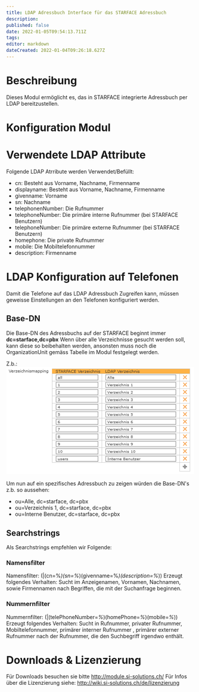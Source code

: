 ```yaml
---
title: LDAP Adressbuch Interface für das STARFACE Adressbuch
description: 
published: false
date: 2022-01-05T09:54:13.711Z
tags: 
editor: markdown
dateCreated: 2022-01-04T09:26:18.627Z
---
```


# Beschreibung
Dieses Modul ermöglicht es, das in STARFACE integrierte Adressbuch per LDAP bereitzustellen.

# Konfiguration Modul

# Verwendete LDAP Attribute
Folgende LDAP Atrribute werden Verwendet/Befüllt:

- cn: Besteht aus Vorname, Nachname, Firmenname
- displayname: Besteht aus Vorname, Nachname, Firmenname 
- givenname: Vorname
- sn: Nachname
- telephonenNumber: Die Rufnummer
- telephoneNumber: Die primäre interne Rufnummer (bei STARFACE Benutzern)
- telephoneNumber: Die primäre externe Rufnummer (bei STARFACE Benutzern)
- homephone: Die private Rufnummer
- mobile: Die Mobiltelefonnummer
- description: Firmenname

# LDAP Konfiguration auf Telefonen
Damit die Telefone auf das LDAP Adressbuch Zugreifen kann, müssen geweisse Einstellungen an den Telefonen konfiguriert werden.

## Base-DN
Die Base-DN des Adressbuchs auf der STARFACE beginnt immer **dc=starface,dc=pbx**
Wenn über alle Verzeichnisse gesucht werden soll, kann diese so beibehalten werden, ansonsten muss noch die OrganizationUnit gemäss Tabelle im Modul festgelegt werden.

Z.b.:
![ldap_folder_example.png](/uploads/ldap-adressbuch-interface/ldap_folder_example.png)

Um nun auf ein spezifisches Adressbuch zu zeigen würden die Base-DN's z.b. so aussehen:
- ou=Alle, dc=starface, dc=pbx
- ou=Verzeichnis 1, dc=starface, dc=pbx
- ou=Interne Benutzer, dc=starface, dc=pbx

## Searchstrings
Als Searchstrings empfehlen wir Folgende:

### Namensfilter
Namensfilter: (|(cn=%*)(sn=%*)(givenname=%*)(description=%*))
Erzeugt folgendes Verhalten: Sucht im Anzeigenamen, Vornamen, Nachnamen, sowie Firmennamen nach Begriffen, die mit der Suchanfrage beginnen.

### Nummernfilter
Nummernfilter: (|(telePhoneNumber=*%*)(homePhone=*%*)(mobile=*%*))
Erzeugt folgendes Verhalten: Sucht in Rufnummer, privater Rufnummer, Mobiltelefonnummer, primärer interner Rufnummer , primärer externer Rufnummer nach der Rufnummer, die den Suchbegriff irgendwo enthält.

# Downloads & Lizenzierung
Für Downloads besuchen sie bitte http://module.si-solutions.ch/
Für Infos über die Lizenzierung siehe: http://wiki.si-solutions.ch/de/lizenzierung